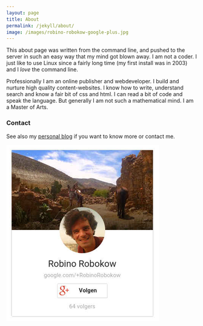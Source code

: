 ```yaml
---
layout: page
title: About
permalink: /jekyll/about/
image: /images/robino-robokow-google-plus.jpg
---
```


This about page was written from the command line, and pushed to the server in such an easy way that my mind got blown away. I am not a coder. I just like to use Linux since a fairly long time (my first install was in 2003) and I *love* the command line. 

<!--
{% if page.image %}
<img src="{{page.image}}" alt="">
{% endif %}
-->

Professionally I am an online publisher and webdeveloper. I build and nurture high quality content-websites. I know how to write, understand search and know a fair bit of css and html. I can read a bit of code and speak the language. But generally I am not such a mathematical mind. I am a Master of Arts. 

<!-- oh well.
I like postconceptualism. Doing comes first. The beauty is in the making, the process. Only then the concept takes over, and you frame your creative drive or let go again and move on. Concepts are boring... Move yourself, forget about the money. Drive yourself. -->

### Contact

See also my <a href="https://robokow.net/about">personal blog</a> if you want to know more or contact me.

<img src="/images/robino-robokow-google-plus.jpg" style="max-width:420px;">
